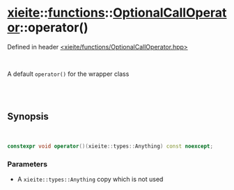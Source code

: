 # [xieite](../../../README.md)::[functions](../../functions.md)::[OptionalCallOperator<Any>](../OptionalCallOperator.md)::operator()
Defined in header [<xieite/functions/OptionalCallOperator.hpp>](../../../include/xieite/functions/OptionalCallOperator.hpp)

<br/>

A default `operator()` for the wrapper class

<br/><br/>

## Synopsis

<br/>

```cpp
constexpr void operator()(xieite::types::Anything) const noexcept;
```
### Parameters
- A `xieite::types::Anything` copy which is not used
